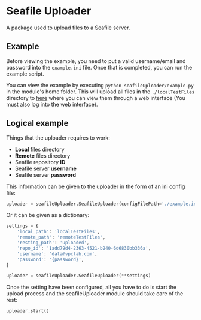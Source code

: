 # Seafile Uploader

A package used to upload files to a Seafile server.

## Example

Before viewing the example, you need to put a valid username/email and password into the `example.ini` file. Once that is completed, you can run the example script.

You can view the example by executing `python seafileUploader/example.py` in the module's home folder. This will upload all files in the `./localTestFiles` directory to [here](https://drive.vpclab.com/#group/3/lib/1add79d4-2363-4521-b240-6d6830bb336a) where you can view them through a web interface (You must also log into the web interface).

## Logical example

Things that the uploader requires to work:

* **Local** files directory
* **Remote** files directory
* Seafile repository **ID**
* Seafile server **username**
* Seafile server **password**

This information can be given to the uploader in the form of an ini config file:

```py
uploader = seafileUploader.SeafileUploader(configFilePath='./example.ini')
```

Or it can be given as a dictionary:

```py
settings = {
    'local_path': 'localTestFiles',
    'remote_path': 'remoteTestFiles',
    'resting_path': 'uploaded',
    'repo_id': '1add79d4-2363-4521-b240-6d6830bb336a',
    'username': 'data@vpclab.com',
    'password': '{password}',
}

uploader = seafileUploader.SeafileUploader(**settings)
```

Once the setting have been configured, all you have to do is start the upload process and the seafileUploader module should take care of the rest:

```py
uploader.start()
```